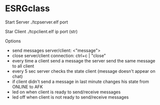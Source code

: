 # ESRGclass

Start Server
./tcpserver.elf port

Star Client
./tcpclient.elf ip port (str)

Options
 - send messages server/client:	<"message">
 - close server/client connection: ctrl+c | "close"
 - every time a client send a message the server send the same message to all client
 - every 5 sec server checks the state client (message doesn't appear on chat)
 - if client didn't send a message in last minute changes his state from ONLINE to AFK
 - led on when client is ready to send/receive messages
 - led off when client is not ready to send/receive messages
